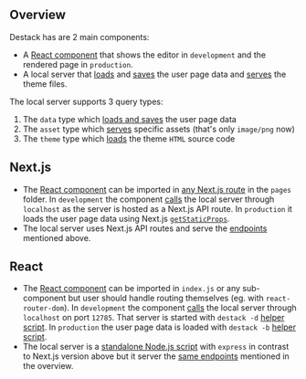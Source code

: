 
## Overview

Destack has are 2 main components:
- A [React component](../../lib/client/index.tsx) that shows the editor in `development` and the rendered page in `production`.
- A local server that [loads](../../lib/client/craft/editor/Editor.tsx#L29) and [saves](../../lib/client/craft/editor/Editor.tsx#L64) the user page data and [serves](../../lib/client/craft/viewport/LeftSidebar.tsx#L40) the theme files.

The local server supports 3 query types:
1. The `data` type which [loads and saves](../../lib/server/api/handle.ts#L173) the user page data
2. The `asset` type which [serves](../../lib/server/api/handle.ts#L173) specific assets (that's only `image/png` now)
2. The `theme` type which [loads](../../lib/server/api/handle.ts#L173) the theme `HTML` source code

## Next.js

- The [React component](../../lib/client/index.tsx) can be imported in [any Next.js route](../../dev/nextjs-project/pages/index.js) in the `pages` folder. In `development` the component [calls](../../lib/client/craft/editor/Editor.tsx#L29) the local server through `localhost` as the server is hosted as a Next.js API route. In `production` it loads the user page data using Next.js [`getStaticProps`](../../lib/server/props/index.ts).
- The local server uses Next.js API routes and serve the [endpoints](../../lib/server/api/handle.ts#L173) mentioned above.

## React

- The [React component](../../lib/client/index.tsx) can be imported in `index.js` or any sub-component but user should handle routing themselves (eg. with `react-router-dom`). In `development` the component [calls](../../lib/client/craft/editor/Editor.tsx#L29) the local server through `localhost` on port `12785`. That server is started with `destack -d` [helper script](../../dev/react-project/package.json#L7). In `production` the user page data is loaded with `destack -b` [helper script](../../dev/react-project/package.json#L8).
- The local server is a [standalone Node.js script](../../lib/server/react.bin.js) with `express` in contrast to Next.js version above but it server the [same endpoints](../../lib/server/api/handle.ts#L173) mentioned in the overview.

